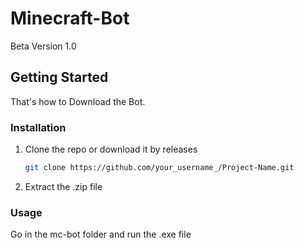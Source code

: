 # Minecraft-Bot
Beta Version 1.0

## Getting Started
That's how to Download the Bot.

### Installation

1. Clone the repo or download it by releases
   ```sh
   git clone https://github.com/your_username_/Project-Name.git
   ```
2. Extract the .zip file

### Usage

Go in the mc-bot folder and run the .exe file
